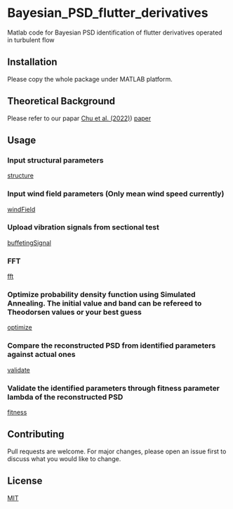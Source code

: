 # Bayesian_PSD_flutter_derivatives
Matlab code for Bayesian PSD identification of flutter derivatives operated in turbulent flow

## Installation
Please copy the whole package under MATLAB platform. 

## Theoretical Background
Please refer to our papar [Chu et al. (2022)](https://doi.org/10.1016/j.ymssp.2021.108782))
[paper](cuiwei0322.github.com/cuiwei0322/Bayesian_PSD_flutter_derivatives/readmeFigures/paper.bmp)

## Usage

### Input structural parameters
[structure](cuiwei0322.github.com/cuiwei0322/Bayesian_PSD_flutter_derivatives/readmeFigures/structure.bmp)

### Input wind field parameters (Only mean wind speed currently)
[windField](cuiwei0322.github.com/cuiwei0322/Bayesian_PSD_flutter_derivatives/readmeFigures/windField.bmp)

### Upload vibration signals from sectional test
[buffetingSignal](cuiwei0322.github.com/cuiwei0322/Bayesian_PSD_flutter_derivatives/readmeFigures/buffetingSignal.bmp)

### FFT
[fft](cuiwei0322.github.com/cuiwei0322/Bayesian_PSD_flutter_derivatives/readmeFigures/fft.bmp)


### Optimize probability density function using Simulated Annealing. The initial value and band can be refereed to Theodorsen values or your best guess
[optimize](cuiwei0322.github.com/cuiwei0322/Bayesian_PSD_flutter_derivatives/readmeFigures/optimize.bmp)


### Compare the reconstructed PSD from identified parameters against actual ones
[validate](cuiwei0322.github.com/cuiwei0322/Bayesian_PSD_flutter_derivatives/readmeFigures/validate.bmp)

### Validate the identified parameters through fitness parameter lambda of the reconstructed PSD
[fitness](cuiwei0322.github.com/cuiwei0322/Bayesian_PSD_flutter_derivatives/readmeFigures/fitness.bmp)

## Contributing
Pull requests are welcome. For major changes, please open an issue first to discuss what you would like to change.


## License
[MIT](https://choosealicense.com/licenses/mit/)
